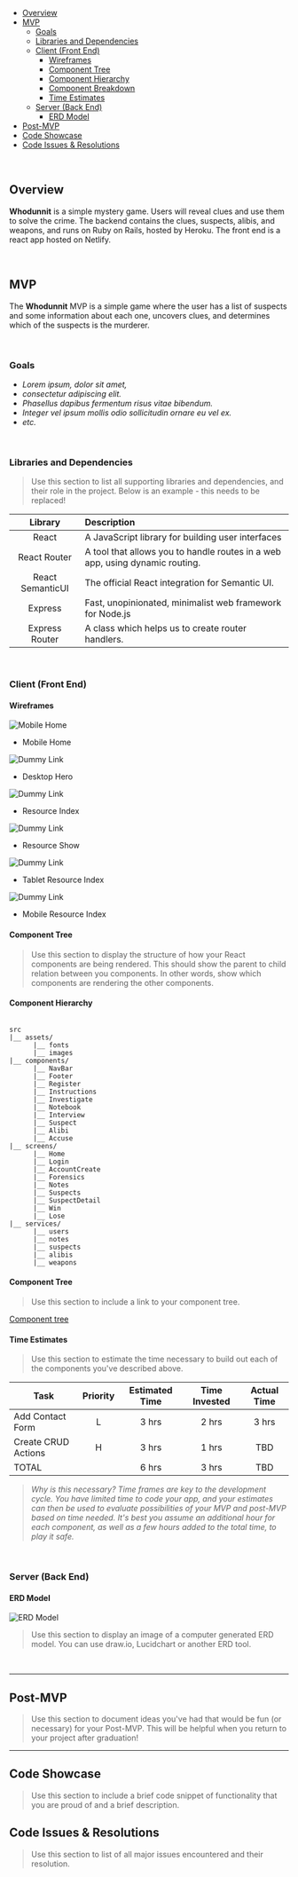 - [Overview](#overview)
- [MVP](#mvp)
  - [Goals](#goals)
  - [Libraries and Dependencies](#libraries-and-dependencies)
  - [Client (Front End)](#client-front-end)
    - [Wireframes](#wireframes)
    - [Component Tree](#component-tree)
    - [Component Hierarchy](#component-hierarchy)
    - [Component Breakdown](#component-breakdown)
    - [Time Estimates](#time-estimates)
  - [Server (Back End)](#server-back-end)
    - [ERD Model](#erd-model)
- [Post-MVP](#post-mvp)
- [Code Showcase](#code-showcase)
- [Code Issues & Resolutions](#code-issues--resolutions)

<br>

## Overview

**Whodunnit** is a simple mystery game. Users will reveal clues and use them to solve the crime. The backend contains the clues, suspects, alibis, and weapons, and runs on Ruby on Rails, hosted by Heroku. The front end is a react app hosted on Netlify. 


<br>

## MVP

The **Whodunnit** MVP is a simple game where the user has a list of suspects and some information about each one, uncovers clues, and determines which of the suspects is the murderer.

<br>

### Goals

- _Lorem ipsum, dolor sit amet,_
- _consectetur adipiscing elit._
- _Phasellus dapibus fermentum risus vitae bibendum._
- _Integer vel ipsum mollis odio sollicitudin ornare eu vel ex._
- _etc._

<br>

### Libraries and Dependencies

> Use this section to list all supporting libraries and dependencies, and their role in the project. Below is an example - this needs to be replaced!

|     Library      | Description                                |
| :--------------: | :----------------------------------------- |
|      React       | A JavaScript library for building user interfaces |
|   React Router   | A tool that allows you to handle routes in a web app, using dynamic routing. |
| React SemanticUI | The official React integration for Semantic UI. |
|     Express      | Fast, unopinionated, minimalist web framework for Node.js |
|  Express Router  | A class which helps us to create router handlers. |

<br>

### Client (Front End)

#### Wireframes

![Mobile Home](https://raw.githubusercontent.com/MakerMacAttack/whodunnit/master/Home%20-%20Mobile.png)

- Mobile Home

![Dummy Link](url)

- Desktop Hero

![Dummy Link](url)

- Resource Index

![Dummy Link](url)

- Resource Show

![Dummy Link](url)

- Tablet Resource Index

![Dummy Link](url)

- Mobile Resource Index

#### Component Tree

> Use this section to display the structure of how your React components are being rendered. This should show the parent to child relation between you components. In other words, show which components are rendering the other components. 

#### Component Hierarchy

``` structure

src
|__ assets/
      |__ fonts
      |__ images
|__ components/
      |__ NavBar
      |__ Footer
      |__ Register
      |__ Instructions
      |__ Investigate
      |__ Notebook
      |__ Interview
      |__ Suspect
      |__ Alibi
      |__ Accuse
|__ screens/
      |__ Home
      |__ Login
      |__ AccountCreate
      |__ Forensics
      |__ Notes
      |__ Suspects
      |__ SuspectDetail
      |__ Win
      |__ Lose
|__ services/
      |__ users
      |__ notes
      |__ suspects
      |__ alibis
      |__ weapons

```

#### Component Tree

> Use this section to include a link to your component tree.

[Component tree](url)

#### Time Estimates

> Use this section to estimate the time necessary to build out each of the components you've described above.

| Task                | Priority | Estimated Time | Time Invested | Actual Time |
| ------------------- | :------: | :------------: | :-----------: | :---------: |
| Add Contact Form    |    L     |     3 hrs      |     2 hrs     |    3 hrs    |
| Create CRUD Actions |    H     |     3 hrs      |     1 hrs     |     TBD     |
| TOTAL               |          |     6 hrs      |     3 hrs     |     TBD     |

> _Why is this necessary? Time frames are key to the development cycle. You have limited time to code your app, and your estimates can then be used to evaluate possibilities of your MVP and post-MVP based on time needed. It's best you assume an additional hour for each component, as well as a few hours added to the total time, to play it safe._

<br>

### Server (Back End)

#### ERD Model

![ERD Model](https://i.imgur.com/PVIZTER.png)
> Use this section to display an image of a computer generated ERD model. You can use draw.io, Lucidchart or another ERD tool.

<br>

***

## Post-MVP

> Use this section to document ideas you've had that would be fun (or necessary) for your Post-MVP. This will be helpful when you return to your project after graduation!

***

## Code Showcase

> Use this section to include a brief code snippet of functionality that you are proud of and a brief description.

## Code Issues & Resolutions

> Use this section to list of all major issues encountered and their resolution.
